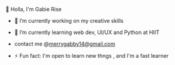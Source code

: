 👋 Holla, I'm Gabie Rise
- 🔭 I’m currently working on my creative skills
- 🌱 I’m currently learning web dev, UI/UX and Python at HIIT
- contact me @merrygabby14@gmail.com

- ⚡ Fun fact: I'm open to learn new thngs , and I'm a fast learner
